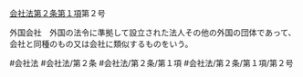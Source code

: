 [会社法第２条第１項](会社法＿＿＿＿第２条第１項)第２号

外国会社　外国の法令に準拠して設立された法人その他の外国の団体であって、会社と同種のもの又は会社に類似するものをいう。


#会社法
#会社法/第２条
#会社法/第２条/第１項
#会社法/第２条/第１項/第２号
